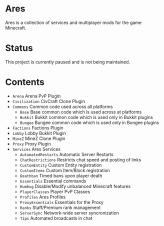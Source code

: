 # Ares
Ares is a collection of services and multiplayer mods for the game Minecraft.

# Status
This project is currently paused and is not being maintained.

# Contents
* `Arena` Arena PvP Plugin
* `Civilization` CivCraft Clone Plugin
* `Commons` Common code used across all platforms
  * `Base` Base common code which is used across at platforms
  * `Bukkit` Bukkit common code which is used only in Bukkit plugins
  * `Bungee` Bungee common code which is used only in Bungee plugins
* `Factions` Factions Plugin
* `Lobby` Lobby Bukkit Plugin
* `MineZ` MineZ Clone Plugin
* `Proxy` Proxy Plugin
* `Services` Ares Services
  * `AutomatedRestarts` Automatic Server Restarts
  * `ChatRestrictions` Restricts chat speed and posting of links
  * `CustomEntity` Custom Entity registration
  * `CustomItems` Custom Item/Block registration
  * `Deathban` Timed bans upon player death
  * `Essentials` Essential commands
  * `Humbug` Disable/Modify unbalanced Minecraft features
  * `PlayerClasses` Player PvP Classes
  * `Profiles` Ares Profiles
  * `ProxyEssentials` Essentials for the Proxy
  * `Ranks` Staff/Premium rank management
  * `ServerSync` Network-wide server syncronization
  * `Tips` Automated broadcasts in chat
